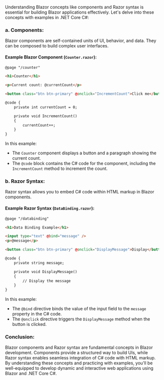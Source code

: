 Understanding Blazor concepts like components and Razor syntax is essential for building Blazor applications effectively. Let's delve into these concepts with examples in .NET Core C#:

### a. Components:

Blazor components are self-contained units of UI, behavior, and data. They can be composed to build complex user interfaces.

#### Example Blazor Component (`Counter.razor`):

```html
@page "/counter"

<h1>Counter</h1>

<p>Current count: @currentCount</p>

<button class="btn btn-primary" @onclick="IncrementCount">Click me</button>

@code {
    private int currentCount = 0;

    private void IncrementCount()
    {
        currentCount++;
    }
}
```

In this example:
- The `Counter` component displays a button and a paragraph showing the current count.
- The `@code` block contains the C# code for the component, including the `IncrementCount` method to increment the count.

### b. Razor Syntax:

Razor syntax allows you to embed C# code within HTML markup in Blazor components.

#### Example Razor Syntax (`DataBinding.razor`):

```html
@page "/databinding"

<h1>Data Binding Example</h1>

<input type="text" @bind="message" />
<p>@message</p>

<button class="btn btn-primary" @onclick="DisplayMessage">Display</button>

@code {
    private string message;

    private void DisplayMessage()
    {
        // Display the message
    }
}
```

In this example:
- The `@bind` directive binds the value of the input field to the `message` property in the C# code.
- The `@onclick` directive triggers the `DisplayMessage` method when the button is clicked.

### Conclusion:

Blazor components and Razor syntax are fundamental concepts in Blazor development. Components provide a structured way to build UIs, while Razor syntax enables seamless integration of C# code with HTML markup. By understanding these concepts and practicing with examples, you'll be well-equipped to develop dynamic and interactive web applications using Blazor and .NET Core C#.